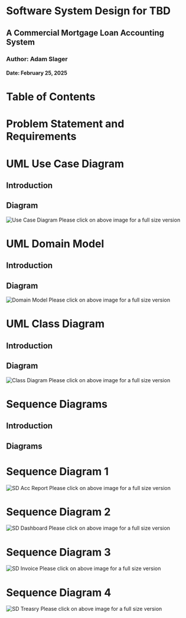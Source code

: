 # Software System Design for TBD

## A Commercial Mortgage Loan Accounting System

### Author: Adam Slager

#### Date: February 25, 2025

# Table of Contents

# Problem Statement and Requirements


# UML Use Case Diagram

## Introduction

## Diagram

![Use Case Diagram](/Images/Use_Case_Diagram.png)
Please click on above image for a full size version

# UML Domain Model

## Introduction

## Diagram

![Domain Model](/Images/Domain_Model.png)
Please click on above image for a full size version

# UML Class Diagram

## Introduction

## Diagram

![Class Diagram](/Images/Design_Class_Diagram.png)
Please click on above image for a full size version

# Sequence Diagrams

## Introduction

## Diagrams

# Sequence Diagram 1

![SD Acc Report](/Images/Sequence_Diagrams-AccReport.png)
Please click on above image for a full size version

# Sequence Diagram 2

![SD Dashboard](/Images/Sequence_Diagrams-Dashboard.png)
Please click on above image for a full size version

# Sequence Diagram 3

![SD Invoice](/Images/Sequence_Diagrams-Invoice.png)
Please click on above image for a full size version

# Sequence Diagram 4

![SD Treasry](/Images/Sequence_Diagrams-Treasury.png)
Please click on above image for a full size version




